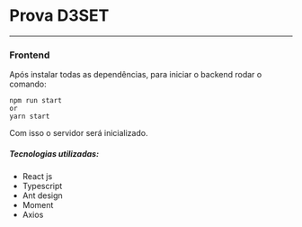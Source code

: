 # Prova D3SET
---
### Frontend
Após instalar todas as dependências, para iniciar o backend rodar o comando:

```
npm run start
or 
yarn start
```

Com isso o servidor será inicializado.

##### Tecnologias utilizadas:
 * React js
 * Typescript
 * Ant design
 * Moment
 * Axios